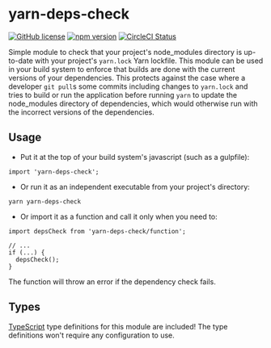 # yarn-deps-check

[![GitHub license](https://img.shields.io/badge/license-MIT-blue.svg)](https://github.com/Macil/yarn-deps-check/blob/master/LICENSE.txt) [![npm version](https://img.shields.io/npm/v/yarn-deps-check.svg?style=flat)](https://www.npmjs.com/package/yarn-deps-check) [![CircleCI Status](https://circleci.com/gh/Macil/yarn-deps-check.svg?style=shield)](https://circleci.com/gh/Macil/yarn-deps-check)

Simple module to check that your project's node_modules directory is up-to-date
with your project's `yarn.lock` Yarn lockfile. This module can be used in your
build system to enforce that builds are done with the current versions of your
dependencies. This protects against the case where a developer `git pull`s some
commits including changes to `yarn.lock` and tries to build or run the
application before running `yarn` to update the node_modules directory of
dependencies, which would otherwise run with the incorrect versions of the
dependencies.

## Usage

- Put it at the top of your build system's javascript (such as a gulpfile):

```
import 'yarn-deps-check';
```

- Or run it as an independent executable from your project's directory:

```
yarn yarn-deps-check
```

- Or import it as a function and call it only when you need to:

```
import depsCheck from 'yarn-deps-check/function';

// ...
if (...) {
  depsCheck();
}
```

The function will throw an error if the dependency check fails.

## Types

[TypeScript](https://www.typescriptlang.org/) type definitions for this module are included!
The type definitions won't require any configuration to use.
